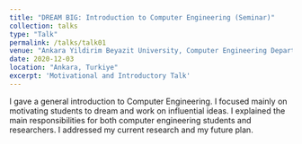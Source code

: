 ```yaml
---
title: "DREAM BIG: Introduction to Computer Engineering (Seminar)"
collection: talks
type: "Talk"
permalink: /talks/talk01
venue: "Ankara Yildirim Beyazit University, Computer Engineering Departement"
date: 2020-12-03
location: "Ankara, Turkiye"
excerpt: 'Motivational and Introductory Talk'
---
```

I gave a general introduction to Computer Engineering. I focused mainly on motivating students to dream and work on influential ideas.
I explained the main responsibilities for both computer engineering students and researchers. I addressed my current research and my
future plan.
